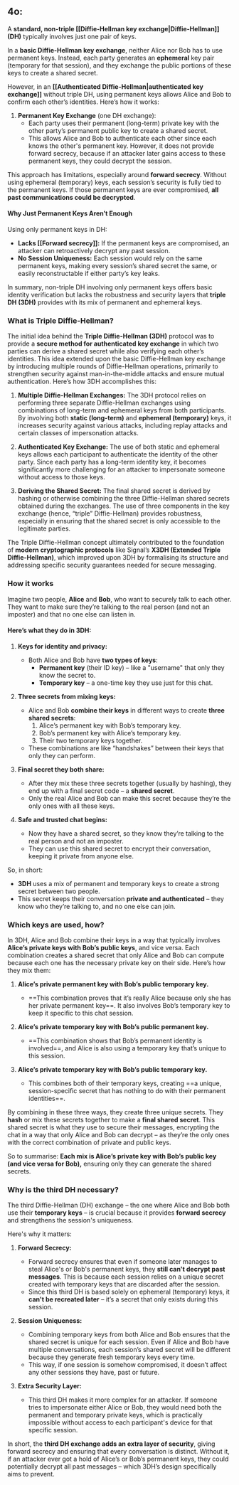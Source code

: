 ## 4o:

A **standard, non-triple [[Diffie-Hellman key exchange|Diffie-Hellman]] (DH)** typically involves just one pair of keys.

In a **basic Diffie-Hellman key exchange**, neither Alice nor Bob has to use permanent keys. Instead, each party generates an **ephemeral** key pair (temporary for that session), and they exchange the public portions of these keys to create a shared secret.

However, in an **[[Authenticated Diffie-Hellman|authenticated key exchange]]** without triple DH, using permanent keys allows Alice and Bob to confirm each other’s identities. Here’s how it works:

1. **Permanent Key Exchange** (one DH exchange):
   - Each party uses their permanent (long-term) private key with the other party’s permanent public key to create a shared secret.
   - This allows Alice and Bob to authenticate each other since each knows the other's permanent key. However, it does not provide forward secrecy, because if an attacker later gains access to these permanent keys, they could decrypt the session.

This approach has limitations, especially around **forward secrecy**. Without using ephemeral (temporary) keys, each session’s security is fully tied to the permanent keys. If those permanent keys are ever compromised, **all past communications could be decrypted**.

#### Why Just Permanent Keys Aren’t Enough
Using only permanent keys in DH:
- **Lacks [[Forward secrecy]]:** If the permanent keys are compromised, an attacker can retroactively decrypt any past session.
- **No Session Uniqueness:** Each session would rely on the same permanent keys, making every session’s shared secret the same, or easily reconstructable if either party’s key leaks.

In summary, non-triple DH involving only permanent keys offers basic identity verification but lacks the robustness and security layers that **triple DH (3DH)** provides with its mix of permanent and ephemeral keys.

### What is Triple Diffie-Hellman?

The initial idea behind the **Triple Diffie-Hellman (3DH)** protocol was to provide a **secure method for authenticated key exchange** in which two parties can derive a shared secret while also verifying each other’s identities. This idea extended upon the basic Diffie-Hellman key exchange by introducing multiple rounds of Diffie-Hellman operations, primarily to strengthen security against man-in-the-middle attacks and ensure mutual authentication. Here’s how 3DH accomplishes this:

1. **Multiple Diffie-Hellman Exchanges:** The 3DH protocol relies on performing three separate Diffie-Hellman exchanges using combinations of long-term and ephemeral keys from both participants. By involving both **static (long-term)** and **ephemeral (temporary)** keys, it increases security against various attacks, including replay attacks and certain classes of impersonation attacks.

2. **Authenticated Key Exchange:** The use of both static and ephemeral keys allows each participant to authenticate the identity of the other party. Since each party has a long-term identity key, it becomes significantly more challenging for an attacker to impersonate someone without access to those keys.

3. **Deriving the Shared Secret:** The final shared secret is derived by hashing or otherwise combining the three Diffie-Hellman shared secrets obtained during the exchanges. The use of three components in the key exchange (hence, “triple” Diffie-Hellman) provides robustness, especially in ensuring that the shared secret is only accessible to the legitimate parties.

The Triple Diffie-Hellman concept ultimately contributed to the foundation of **modern cryptographic protocols** like Signal’s **X3DH (Extended Triple Diffie-Hellman)**, which improved upon 3DH by formalising its structure and addressing specific security guarantees needed for secure messaging.

### How it works

Imagine two people, **Alice** and **Bob**, who want to securely talk to each other. They want to make sure they’re talking to the real person (and not an imposter) and that no one else can listen in.
#### Here’s what they do in 3DH:

1. **Keys for identity and privacy:**  
   - Both Alice and Bob have **two types of keys**:
     - **Permanent key** (their ID key) – like a "username" that only they know the secret to.
     - **Temporary key** – a one-time key they use just for this chat.

2. **Three secrets from mixing keys:**  
   - Alice and Bob **combine their keys** in different ways to create **three shared secrets**:
     1. Alice’s permanent key with Bob’s temporary key.
     2. Bob’s permanent key with Alice’s temporary key.
     3. Their two temporary keys together.
   - These combinations are like “handshakes” between their keys that only they can perform.

3. **Final secret they both share:**  
   - After they mix these three secrets together (usually by hashing), they end up with a final secret code – a **shared secret**.
   - Only the real Alice and Bob can make this secret because they’re the only ones with all these keys.

4. **Safe and trusted chat begins:**  
   - Now they have a shared secret, so they know they’re talking to the real person and not an imposter.
   - They can use this shared secret to encrypt their conversation, keeping it private from anyone else.

So, in short:
- **3DH** uses a mix of permanent and temporary keys to create a strong secret between two people.
- This secret keeps their conversation **private and authenticated** – they know who they’re talking to, and no one else can join.

### Which keys are used, how?

In 3DH, Alice and Bob combine their keys in a way that typically involves **Alice’s private keys with Bob’s public keys**, and vice versa. Each combination creates a shared secret that only Alice and Bob can compute because each one has the necessary private key on their side. Here’s how they mix them:

1. **Alice’s private permanent key with Bob’s public temporary key.**
   - ==This combination proves that it’s really Alice because only she has her private permanent key==. It also involves Bob’s temporary key to keep it specific to this chat session.

2. **Alice’s private temporary key with Bob’s public permanent key.**
   - ==This combination shows that Bob’s permanent identity is involved==, and Alice is also using a temporary key that’s unique to this session.

3. **Alice’s private temporary key with Bob’s public temporary key.**
   - This combines both of their temporary keys, creating ==a unique, session-specific secret that has nothing to do with their permanent identities==.

By combining in these three ways, they create three unique secrets. They **hash** or mix these secrets together to make a **final shared secret**. This shared secret is what they use to secure their messages, encrypting the chat in a way that only Alice and Bob can decrypt – as they’re the only ones with the correct combination of private and public keys.

So to summarise: **Each mix is Alice’s private key with Bob’s public key (and vice versa for Bob),** ensuring only they can generate the shared secrets.

### Why is the third DH necessary?

The third Diffie-Hellman (DH) exchange – the one where Alice and Bob both use their **temporary keys** – is crucial because it provides **forward secrecy** and strengthens the session's uniqueness.

Here's why it matters:

1. **Forward Secrecy:**  
   - Forward secrecy ensures that even if someone later manages to steal Alice's or Bob's permanent keys, they **still can't decrypt past messages**. This is because each session relies on a unique secret created with temporary keys that are discarded after the session.
   - Since this third DH is based solely on ephemeral (temporary) keys, it **can't be recreated later** – it’s a secret that only exists during this session.

2. **Session Uniqueness:**  
   - Combining temporary keys from both Alice and Bob ensures that the shared secret is unique for each session. Even if Alice and Bob have multiple conversations, each session’s shared secret will be different because they generate fresh temporary keys every time.
   - This way, if one session is somehow compromised, it doesn’t affect any other sessions they have, past or future.

3. **Extra Security Layer:**  
   - This third DH makes it more complex for an attacker. If someone tries to impersonate either Alice or Bob, they would need both the permanent and temporary private keys, which is practically impossible without access to each participant's device for that specific session.

In short, the **third DH exchange adds an extra layer of security**, giving forward secrecy and ensuring that every conversation is distinct. Without it, if an attacker ever got a hold of Alice’s or Bob’s permanent keys, they could potentially decrypt all past messages – which 3DH’s design specifically aims to prevent.